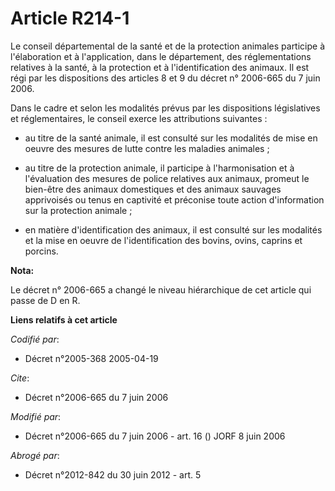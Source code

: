 # Article R214-1

Le conseil départemental de la santé et de la protection animales participe à l'élaboration et à l'application, dans le
département, des réglementations relatives à la santé, à la protection et à l'identification des animaux. Il est régi par les
dispositions des articles 8 et 9 du décret n° 2006-665 du 7 juin 2006.

Dans le cadre et selon les modalités prévus par les dispositions législatives et réglementaires, le conseil exerce les
attributions suivantes :

- au titre de la santé animale, il est consulté sur les modalités de mise en oeuvre des mesures de lutte contre les maladies
animales ;

- au titre de la protection animale, il participe à l'harmonisation et à l'évaluation des mesures de police relatives aux
animaux, promeut le bien-être des animaux domestiques et des animaux sauvages apprivoisés ou tenus en captivité et préconise
toute action d'information sur la protection animale ;

- en matière d'identification des animaux, il est consulté sur les modalités et la mise en oeuvre de l'identification des
bovins, ovins, caprins et porcins.

**Nota:**

Le décret n° 2006-665 a changé le niveau hiérarchique de cet article qui passe de D en R.

**Liens relatifs à cet article**

_Codifié par_:

  - Décret n°2005-368 2005-04-19

_Cite_:

  - Décret n°2006-665 du 7 juin 2006

_Modifié par_:

  - Décret n°2006-665 du 7 juin 2006 - art. 16 () JORF 8 juin 2006

_Abrogé par_:

  - Décret n°2012-842 du 30 juin 2012 - art. 5
